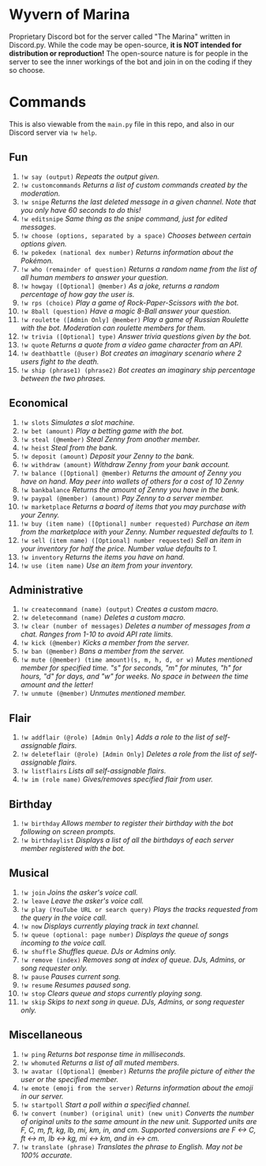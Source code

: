 # Wyvern of Marina
Proprietary Discord bot for the server called "The Marina" written in Discord.py. While the code may be open-source, **it is NOT intended for distribution or reproduction!** The open-source nature is for people in the server to see the inner workings of the bot and join in on the coding if they so choose. 

# Commands
This is also viewable from the `main.py` file in this repo, and also in our Discord server via `!w help`.

## Fun
1. `!w say (output)` *Repeats the output given.*
2. `!w customcommands` *Returns a list of custom commands created by the moderation.*
3. `!w snipe` *Returns the last deleted message in a given channel. Note that you only have 60 seconds to do this!*
4. `!w editsnipe` *Same thing as the snipe command, just for edited messages.*
5. `!w choose (options, separated by a space)` *Chooses between certain options given.*
6. `!w pokedex (national dex number)` *Returns information about the Pokémon.*
7. `!w who (remainder of question)` *Returns a random name from the list of all human members to answer your question.*
8. `!w howgay ([Optional] @member)` *As a joke, returns a random percentage of how gay the user is.*
9. `!w rps (choice)` *Play a game of Rock-Paper-Scissors with the bot.*
10. `!w 8ball (question)` *Have a magic 8-Ball answer your question.*
11. `!w roulette ([Admin Only] @member)` *Play a game of Russian Roulette with the bot. Moderation can roulette members for them.*
12. `!w trivia ([Optional] type)` *Answer trivia questions given by the bot.*
13. `!w quote` *Returns a quote from a video game character from an API.*
14. `!w deathbattle (@user)` *Bot creates an imaginary scenario where 2 users fight to the death.*
15. `!w ship (phrase1) (phrase2)` *Bot creates an imaginary ship percentage between the two phrases.*

## Economical
1. `!w slots` *Simulates a slot machine.*
2. `!w bet (amount)` *Play a betting game with the bot.* 
3. `!w steal (@member)` *Steal Zenny from another member.* 
4. `!w heist` *Steal from the bank.*
5. `!w deposit (amount)` *Deposit your Zenny to the bank.* 
6. `!w withdraw (amount)` *Withdraw Zenny from your bank account.* 
7. `!w balance ([Optional] @member)` *Returns the amount of Zenny you have on hand. May peer into wallets of others for a cost of 10 Zenny*  
8. `!w bankbalance` *Returns the amount of Zenny you have in the bank.*  
9. `!w paypal (@member) (amount)` *Pay Zenny to a server member.*  
10. `!w marketplace` *Returns a board of items that you may purchase with your Zenny.*  
11. `!w buy (item name) ([Optional] number requested)` *Purchase an item from the marketplace with your Zenny. Number requested defaults to 1.*  
12. `!w sell (item name) ([Optional] number requested)` *Sell an item in your inventory for half the price. Number value defaults to 1.*  
13. `!w inventory` *Returns the items you have on hand.*  
14. `!w use (item name)` *Use an item from your inventory.*

## Administrative
1. `!w createcommand (name) (output)` *Creates a custom macro.*
2. `!w deletecommand (name)` *Deletes a custom macro.*
3. `!w clear (number of messages)` *Deletes a number of messages from a chat. Ranges from 1-10 to avoid API rate limits.*
4. `!w kick (@member)` *Kicks a member from the server.*
5. `!w ban (@member)` *Bans a member from the server.*
6. `!w mute (@member) (time amount)(s, m, h, d, or w)` *Mutes mentioned member for specified time. "s" for seconds, "m" for minutes, "h" for hours, "d" for days, and "w" for weeks. No space in between the time amount and the letter!*
7. `!w unmute (@member)` *Unmutes mentioned member.*

## Flair
1. `!w addflair (@role) [Admin Only]` *Adds a role to the list of self-assignable flairs.*
2. `!w deleteflair (@role) [Admin Only]` *Deletes a role from the list of self-assignable flairs.*
3. `!w listflairs` *Lists all self-assignable flairs.*
4. `!w im (role name)` *Gives/removes specified flair from user.*

## Birthday
1. `!w birthday` *Allows member to register their birthday with the bot following on screen prompts.*
2. `!w birthdaylist` *Displays a list of all the birthdays of each server member registered with the bot.*

## Musical
1. `!w join` *Joins the asker's voice call.*
2. `!w leave` *Leave the asker's voice call.*
3. `!w play (YouTube URL or search query)` *Plays the tracks requested from the query in the voice call.*
4. `!w now` *Displays currently playing track in text channel.*
5. `!w queue (optional: page number)` *Displays the queue of songs incoming to the voice call.*
6. `!w shuffle` *Shuffles queue. DJs or Admins only.*
7. `!w remove (index)` *Removes song at index of queue. DJs, Admins, or song requester only.*
8. `!w pause` *Pauses current song.*
9. `!w resume` *Resumes paused song.*
10. `!w stop` *Clears queue and stops currently playing song.*
11. `!w skip` *Skips to next song in queue. DJs, Admins, or song requester only.*

## Miscellaneous
1. `!w ping` *Returns bot response time in milliseconds.*
2. `!w whomuted` *Returns a list of all muted members.*
3. `!w avatar ([Optional] @member)` *Returns the profile picture of either the user or the specified member.*
4. `!w emote (emoji from the server)` *Returns information about the emoji in our server.*
5. `!w startpoll` *Start a poll within a specified channel.*
6. `!w convert (number) (original unit) (new unit)` *Converts the number of original units to the same amount in the new unit. Supported units are F, C, m, ft, kg, lb, mi, km, in, and cm. Supported conversions are F <-> C, ft <-> m, lb <-> kg, mi <-> km, and in <-> cm.*
7. `!w translate (phrase)` *Translates the phrase to English. May not be 100% accurate.*